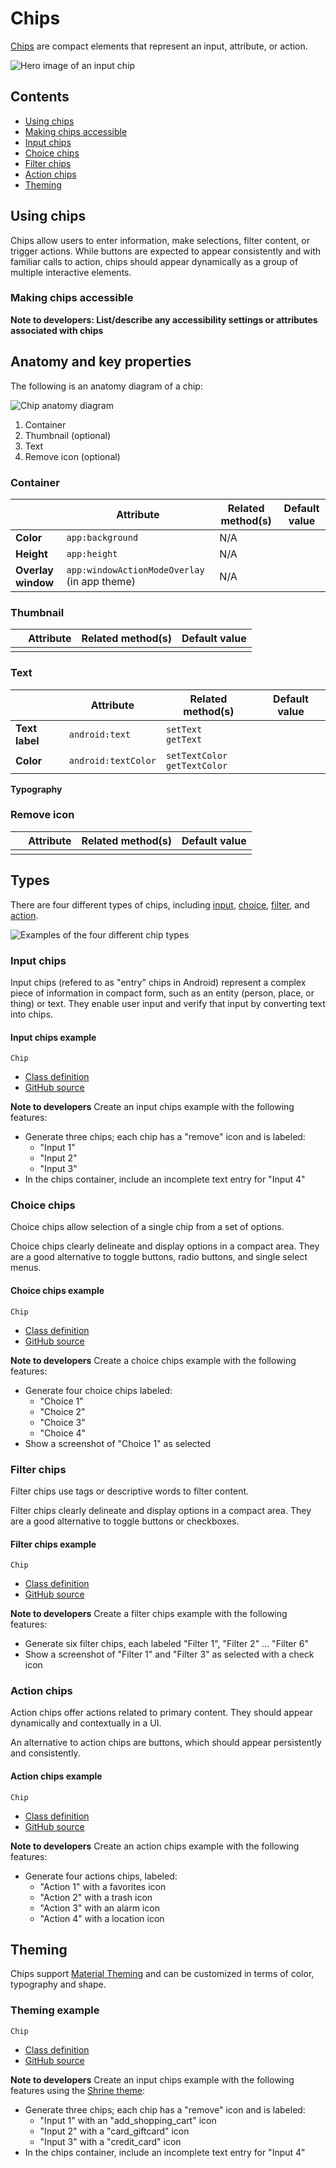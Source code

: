 <!--docs:
title: "Material chips"
layout: detail
section: components
excerpt: "Chips are compact elements that represent an input, attribute, or action."
iconId: 
path: /catalog/material-chips/
-->

# Chips

[Chips](https://material.io/components/chips) are compact elements that represent an input, attribute, or action.

![Hero image of an input chip](assets/chips-hero.png)

## Contents

* [Using chips](#using-chips)
* [Making chips accessible](#making-chips-accessible)
* [Input chips](#input-chips)
* [Choice chips](#choice-chips)
* [Filter chips](#filter-chips)
* [Action chips](#action-chips)
* [Theming](#theming)

## Using chips


Chips allow users to enter information, make selections, filter content, or trigger actions. While buttons are expected to appear consistently and with familiar calls to action, chips should appear dynamically as a group of multiple interactive elements.



### Making chips accessible

**Note to developers: List/describe any accessibility settings or attributes associated with chips**

## Anatomy and key properties

The following is an anatomy diagram of a chip:

![Chip anatomy diagram](assets/Chips_anatomy.png)

1. Container
1. Thumbnail (optional)
1. Text
1. Remove icon (optional)

### Container


&nbsp; | Attribute | Related method(s) | Default value
------ | --------- | ----------------- | -------------
**Color** | `app:background` | N/A | 
**Height** | `app:height` | N/A | 
**Overlay window** | `app:windowActionModeOverlay` (in app theme) | N/A | 

### Thumbnail

&nbsp;         | Attribute                | Related method(s)                 | Default value
-------------- | ------------------------ | --------------------------------- | -------------
 | | | 

### Text

&nbsp;         | Attribute                | Related method(s)                 | Default value
-------------- | ------------------------ | --------------------------------- | -------------
**Text label** | `android:text`           | `setText`<br/>`getText`           | 
**Color**      | `android:textColor`      | `setTextColor`<br/>`getTextColor` | 
**Typography**


### Remove icon


&nbsp;         | Attribute                | Related method(s)                 | Default value
-------------- | ------------------------ | --------------------------------- | -------------
 | | | 

## Types

There are four different types of chips, including [input](#input-chips), [choice](#choice-chips), [filter](#filter-chips), and [action](#action-chips).

![Examples of the four different chip types](assets/Chips_composite.png)

### Input chips

Input chips (refered to as "entry" chips in Android) represent a complex piece of information in compact form, such as an entity (person, place, or thing) or text. They enable user input and verify that input by converting text into chips.

#### Input chips example

`Chip`
* [Class definition](https://developer.android.com/reference/com/google/android/material/chip/Chip)
* [GitHub source](https://github.com/material-components/material-components-android/tree/master/lib/java/com/google/android/material/chip/Chip.java)

**Note to developers** Create an input chips example with the following features:

* Generate three chips; each chip has a "remove" icon and is labeled:
    * "Input 1"
    * "Input 2"
    * "Input 3"
* In the chips container, include an incomplete text entry for "Input 4"


### Choice chips

Choice chips allow selection of a single chip from a set of options.

Choice chips clearly delineate and display options in a compact area. They are a good alternative to toggle buttons, radio buttons, and single select menus.

#### Choice chips example

`Chip`
* [Class definition](https://developer.android.com/reference/com/google/android/material/chip/Chip)
* [GitHub source](https://github.com/material-components/material-components-android/tree/master/lib/java/com/google/android/material/chip/Chip.java)


**Note to developers** Create a choice chips example with the following features:

* Generate four choice chips labeled:
    * "Choice 1"
    * "Choice 2"
    * "Choice 3"
    * "Choice 4"
* Show a screenshot of "Choice 1" as selected

### Filter chips

Filter chips use tags or descriptive words to filter content.

Filter chips clearly delineate and display options in a compact area. They are a good alternative to toggle buttons or checkboxes.


#### Filter chips example

`Chip`
* [Class definition](https://developer.android.com/reference/com/google/android/material/chip/Chip)
* [GitHub source](https://github.com/material-components/material-components-android/tree/master/lib/java/com/google/android/material/chip/Chip.java)


**Note to developers** Create a filter chips example with the following features:

* Generate six filter chips, each labeled "Filter 1", "Filter 2" ... "Filter 6"
* Show a screenshot of "Filter 1" and "Filter 3" as selected with a check icon

### Action chips

Action chips offer actions related to primary content. They should appear dynamically and contextually in a UI.

An alternative to action chips are buttons, which should appear persistently and consistently.


#### Action chips example

`Chip`
* [Class definition](https://developer.android.com/reference/com/google/android/material/chip/Chip)
* [GitHub source](https://github.com/material-components/material-components-android/tree/master/lib/java/com/google/android/material/chip/Chip.java)


**Note to developers** Create an action chips example with the following features:

* Generate four actions chips, labeled:
    * "Action 1" with a favorites icon
    * "Action 2" with a trash icon
    * "Action 3" with an alarm icon
    * "Action 4" with a location icon


## Theming

Chips support [Material Theming](https://material.io/components/chips/#theming) and can be customized in terms of color, typography and shape.

### Theming example

`Chip`
* [Class definition](https://developer.android.com/reference/com/google/android/material/chip/Chip)
* [GitHub source](https://github.com/material-components/material-components-android/tree/master/lib/java/com/google/android/material/chip/Chip.java)


**Note to developers** Create an input chips example with the following features using the [Shrine theme](https://material.io/design/material-studies/shrine.html):

* Generate three chips; each chip has a "remove" icon and is labeled:
    * "Input 1" with an "add\_shopping\_cart" icon
    * "Input 2" with a "card\_giftcard" icon
    * "Input 3" with a "credit\_card" icon
* In the chips container, include an incomplete text entry for "Input 4"


